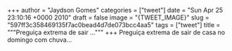 
+++
author = "Jaydson Gomes"
categories = ["tweet"]
date = "Sun Apr 25 23:10:16 +0000 2010"
draft = false
image = "{TWEET_IMAGE}"
slug = "597ff3c358469135f7ac0bead4d7de073bcc4aa5"
tags = ["tweet"]
title = """Preguiça extrema de sair ..."""
+++
Preguiça extrema de sair de casa no domingo com chuva...
